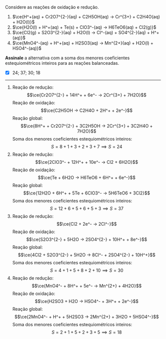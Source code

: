Considere as reações de oxidação e redução.

1. $\ce{H^+(aq) + Cr2O7^{2-}(aq) + C2H5OH(aq) -> Cr^{3+} + C2H4O(aq) + H2O(l)}$
2. $\ce{H2O(l) + H^+(aq) + Te(s) + ClO3^-(aq) -> H6TeO6(aq) + Cl2(g)}$
3. $\ce{Cl2(g) + S2O3^{2-}(aq) + H2O(l) -> Cl^-(aq) + SO4^{2-}(aq) + H^+(aq)}$
4. $\ce{MnO4^-(aq) + H^+(aq) + H2SO3(aq) -> Mn^{2+}(aq) + H2O(l) + HSO4^-(aq)}$

**Assinale** a alternativa com a soma dos menores coeficientes estequiométricos inteiros para as reações balanceadas.

- [x] 24; 37; 30; 18

---

1. Reação de redução:
$$\ce{Cr2O7^{2-} + 14H^+ + 6e^- -> 2Cr^{3+} + 7H2O}$$
Reação de oxidação:
$$\ce{C2H5OH -> C2H4O + 2H^+ + 2e^-}$$
Reação global:
$$\ce{8H^+ + Cr2O7^{2-} + 3C2H5OH -> 2Cr^{3+} + 3C2H4O + 7H2O}$$
Soma dos menores coeficientes estequiométricos inteiros:
$$S = 8 + 1 + 3 + 2 + 3 + 7\implies S=24$$
1. Reação de redução:
$$\ce{2ClO3^- + 12H^+ + 10e^- -> Cl2 + 6H2O}$$
Reação de oxidação:
$$\ce{Te + 6H2O -> H6TeO6 + 6H^+ + 6e^-}$$
Reação global:
$$\ce{12H2O + 6H^+ + 5Te + 6ClO3^- -> 5H6TeO6 + 3Cl2}$$
Soma dos menores coeficientes estequiométricos inteiros:
$$S = 12 + 6 + 5 + 6 + 5 + 3\implies S=37$$
1. Reação de redução:
$$\ce{Cl2 + 2e^- -> 2Cl^-}$$
Reação de oxidação:
$$\ce{S2O3^{2-} + 5H2O -> 2SO4^{2-} + 10H^+ + 8e^-}$$
Reação global:
$$\ce{4Cl2 + S2O3^{2-} + 5H2O -> 8Cl^- + 2SO4^{2-} + 10H^+}$$
Soma dos menores coeficientes estequiométricos inteiros:
$$S = 4 + 1 + 5 + 8 + 2 + 10\implies S=30$$
1. Reação de redução:
$$\ce{MnO4^- + 8H^+ + 5e^- -> Mn^{2+} + 4H2O}$$
Reação de oxidação:
$$\ce{H2SO3 + H2O -> HSO4^- + 3H^+ + 2e^-}$$
Reação global:
$$\ce{2MnO4^- + H^+ + 5H2SO3 -> 2Mn^{2+} + 3H2O + 5HSO4^-}$$
Soma dos menores coeficientes estequiométricos inteiros:
$$S = 2 + 1 + 5 + 2 + 3 + 5\implies S=18$$

